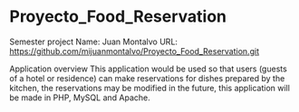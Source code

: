 # Proyecto_Food_Reservation
Semester project
Name: Juan Montalvo
URL: https://github.com/mijuanmontalvo/Proyecto_Food_Reservation.git

Application overview
This application would be used so that users (guests of a hotel or residence) can make reservations for dishes prepared by the kitchen, the reservations may be modified in the future, this application will be made in PHP, MySQL and Apache.

